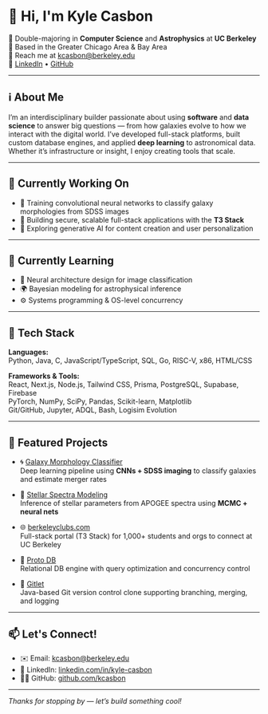 # 👋 Hi, I'm Kyle Casbon

🌌 Double-majoring in **Computer Science** and **Astrophysics** at **UC Berkeley**  
📍 Based in the Greater Chicago Area & Bay Area  
📧 Reach me at [kcasbon@berkeley.edu](mailto:kcasbon@berkeley.edu)  
🔗 [LinkedIn](https://linkedin.com/in/kyle-casbon) • [GitHub](https://github.com/kcasbon)

---

## ℹ️ About Me

I’m an interdisciplinary builder passionate about using **software** and **data science** to answer big questions — from how galaxies evolve to how we interact with the digital world. I’ve developed full-stack platforms, built custom database engines, and applied **deep learning** to astronomical data. Whether it’s infrastructure or insight, I enjoy creating tools that scale.

---

## 🔭 Currently Working On

- 🚀 Training convolutional neural networks to classify galaxy morphologies from SDSS images  
- 🔐 Building secure, scalable full-stack applications with the **T3 Stack**  
- 🤖 Exploring generative AI for content creation and user personalization  

---

## 🌱 Currently Learning

- 🧠 Neural architecture design for image classification  
- 🌍 Bayesian modeling for astrophysical inference  
- ⚙️ Systems programming & OS-level concurrency  

---

## 🧰 Tech Stack

**Languages:**  
Python, Java, C, JavaScript/TypeScript, SQL, Go, RISC-V, x86, HTML/CSS

**Frameworks & Tools:**  
React, Next.js, Node.js, Tailwind CSS, Prisma, PostgreSQL, Supabase, Firebase  
PyTorch, NumPy, SciPy, Pandas, Scikit-learn, Matplotlib  
Git/GitHub, Jupyter, ADQL, Bash, Logisim Evolution  

---

## 🚀 Featured Projects

- 🌀 [Galaxy Morphology Classifier](https://github.com/kcasbon)  
  Deep learning pipeline using **CNNs + SDSS imaging** to classify galaxies and estimate merger rates

- 🔭 [Stellar Spectra Modeling](https://github.com/kcasbon)  
  Inference of stellar parameters from APOGEE spectra using **MCMC + neural nets**

- 🌐 [berkeleyclubs.com](https://github.com/kcasbon)  
  Full-stack portal (T3 Stack) for 1,000+ students and orgs to connect at UC Berkeley

- 🧠 [Proto DB](https://github.com/kcasbon)  
  Relational DB engine with query optimization and concurrency control

- 💾 [Gitlet](https://github.com/kcasbon)  
  Java-based Git version control clone supporting branching, merging, and logging

---

## 📫 Let's Connect!

- ✉️ Email: [kcasbon@berkeley.edu](mailto:kcasbon@berkeley.edu)  
- 💼 LinkedIn: [linkedin.com/in/kyle-casbon](https://linkedin.com/in/kyle-casbon)  
- 🧑‍💻 GitHub: [github.com/kcasbon](https://github.com/kcasbon)

---

_Thanks for stopping by — let’s build something cool!_
